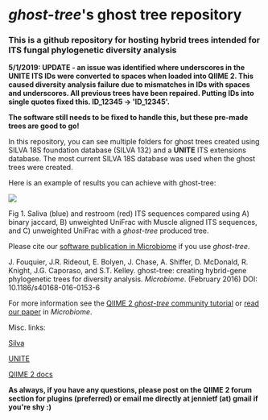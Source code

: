 


# *ghost-tree*'s ghost tree repository

### This is a github repository for hosting hybrid trees intended for ITS fungal phylogenetic diversity analysis

**5/1/2019: UPDATE - an issue was identified where underscores in
the UNITE ITS IDs were converted to spaces when loaded into QIIME 2.
This caused diversity analysis failure due to mismatches in
IDs with spaces and underscores. All previous trees have been repaired.
Putting IDs into single quotes fixed this. ID_12345 -> 'ID_12345'.**

**The software still needs to be fixed to handle this, but these
pre-made trees are good to go!**

In this repository, you can see multiple folders for ghost trees created
using SILVA 18S foundation database (SILVA 132) and a **UNITE** ITS extensions
database. The most current SILVA 18S database was used when the ghost
trees were created.

Here is an example of results you can achieve with ghost-tree:

![](https://github.com/JTFouquier/q2-ghost-tree/blob/master/images/Picture1.png)

Fig 1. Saliva (blue) and restroom (red) ITS sequences compared using
A) binary jaccard, B) unweighted UniFrac with Muscle aligned ITS sequences,
and C) unweighted UniFrac with a *ghost-tree* produced tree.

Please cite our
[software publication in Microbiome](https://microbiomejournal.biomedcentral.com/articles/10.1186/s40168-016-0153-6) if you use *ghost-tree*.

J. Fouquier, J.R. Rideout, E. Bolyen, J. Chase, A. Shiffer, D. McDonald,
R. Knight, J.G. Caporaso, and S.T. Kelley. ghost-tree: creating hybrid-gene
phylogenetic trees for diversity analysis. *Microbiome*.
(February 2016) DOI: 10.1186/s40168-016-0153-6

For more information see the
[QIIME 2 *ghost-tree* community tutorial](https://github.com/JTFouquier/q2-ghost-tree/blob/master/QIIME2_community_tutorial.md)
or
[read our paper](https://microbiomejournal.biomedcentral.com/articles/10.1186/s40168-016-0153-6)
in *Microbiome*.

Misc. links:

[Silva](https://www.arb-silva.de/)

[UNITE](https://unite.ut.ee/repository.php)

[QIIME 2 docs](https://docs.qiime2.org/)


**As always, if you have any questions, please post on the QIIME 2 forum section for plugins
(preferred) or email me directly at jennietf (at) gmail if you're shy  :)**